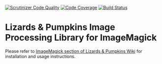 [![Scrutinizer Code Quality](https://scrutinizer-ci.com/g/lizards-and-pumpkins/lib-image-processing-imagick/badges/quality-score.png?b=master)](https://scrutinizer-ci.com/g/lizards-and-pumpkins/lib-image-processing-imagick/?branch=master) [![Code Coverage](https://scrutinizer-ci.com/g/lizards-and-pumpkins/lib-image-processing-imagick/badges/coverage.png?b=master)](https://scrutinizer-ci.com/g/lizards-and-pumpkins/lib-image-processing-imagick/?branch=master) [![Build Status](https://scrutinizer-ci.com/g/lizards-and-pumpkins/lib-image-processing-imagick/badges/build.png?b=master)](https://scrutinizer-ci.com/g/lizards-and-pumpkins/lib-image-processing-imagick/build-status/master)
# Lizards & Pumpkins Image Processing Library for ImageMagick

Please refer to [ImageMagick section of Lizards & Pumpkins Wiki](https://github.com/lizards-and-pumpkins/catalog/wiki/ImageMagick) for installation and usage instructions.
